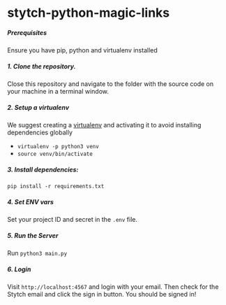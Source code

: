 # stytch-python-magic-links

##### Prerequisites
Ensure you have pip, python and virtualenv installed

##### 1. Clone the repository. 
Close this repository and navigate to the folder with the source code on your machine in a terminal window.
         
##### 2. Setup a virtualenv
We suggest creating a [virtualenv](https://docs.python.org/3/library/venv.html) and activating it to avoid installing dependencies globally

- `virtualenv -p python3 venv`
- `source venv/bin/activate`

##### 3. Install dependencies:
`pip install -r requirements.txt`

##### 4. Set ENV vars
Set your project ID and secret in the `.env` file.

##### 5. Run the Server

Run `python3 main.py`

##### 6. Login

Visit `http://localhost:4567` and login with your email.
Then check for the Stytch email and click the sign in button.
You should be signed in!
